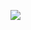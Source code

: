 <img src="https://spotify-gh-widget-back.vercel.app/badge/track/random?theme=transparent&text=black&shadow=black"></img>
